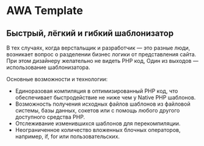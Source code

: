 AWA Template
============
Быстрый, лёгкий и гибкий шаблонизатор
-------------------------------------

В тех случаях, когда верстальщик и разработчик — это разные люди, возникает вопрос о разделении бизнес логики от представления сайта. При этом дизайнеру желательно не видеть PHP код, Один из выходов — использование шаблонизатора.

Основные возможности и технологии:
* Единоразовая компиляция в оптимизированный PHP код, что обеспечивает быстродействие не ниже чем у Native PHP шаблонов.
* Возможность получения исходных файлов шаблонов из файловой системы, базы данных, сокетов или с помощь любого другого доступного средства PHP.
* Отслеживание изменившихся шаблонов для перекомпиляции.
* Неограниченное количество вложенных блочных операторов, например, if, for или пользовательских.
